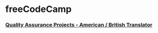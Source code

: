 # **freeCodeCamp** 
### [Quality Assurance Projects - American / British Translator](https://www.freecodecamp.org/learn/quality-assurance/quality-assurance-projects/american-british-translator)